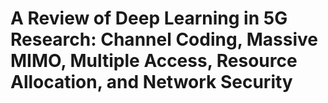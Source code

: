 
# A Review of Deep Learning in 5G Research: Channel Coding, Massive MIMO, Multiple Access, Resource Allocation, and Network Security